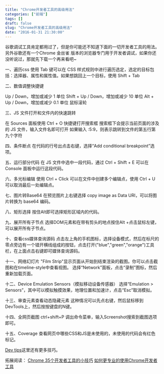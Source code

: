 ```yaml
---
title: "Chrome开发者工具的高级用法"
categories: ["前端"]
tags: []
draft: false
slug: "Chrome开发者工具的高级用法"
date: "2016-01-31 21:30:00"
---
```


谷歌调试工具肯定都用过了，但是你可能还不知道下面的一切开发者工具的用法。
另外谷歌还有一个Chrome 金丝雀 版本的浏览器专门用于开发者调试，如果你还没听说过，那就先下载一个再来看吧~

一、遍历css
使用 Tab 键可以在 CSS 样式规则中进行遍历选定，选定的目标包括：选择器、属性和属性值。如果想跳回上一个目标，使用 Shift + Tab

二、数值调整快捷键

Up / Down，增加或减少 1 单位
Shift + Up / Down，增加或减少 10 单位
Alt + Up / Down，增加或减少 0.1 单位
鼠标滚轮

三、JS 文件打开和文件内的快速跳转

在 Sources 面板使用 Ctrl + O 快捷键打开搜索框
搜索框下会提示当前页面的涉及的 JS 文件，输入文件名即可打开
如果输入 :5:9，则表示跳转到文件的第五行第九个字符

四、条件断点
在代码的行号出点击右键，选择“Add conditional breakpoint”选项。

五、运行部分代码
在 JS 文件中选中一段代码，通过 Ctrl + Shift + E 可以在 Console 面板中运行这段代码。

六、多光标编辑
使用 Ctrl + Click 可以在文件中创建多个编辑点，使用 Ctrl + U 可以取消最后一处编辑点。

七、图片转Base64
在预览图片上右键选择 copy image as Data URI，可以将图片转换为 base64 编码。

八、矩形选择
按住Alt即可选择矩形区域内的代码。

九、展开所有子节点
选择DOM元素和在带有剪头的地点按住Alt +点击鼠标左键，可以展开所有子节点。

十、查看css媒体查询源码
点击左上角的手机图标，选择设备模式，然后在标尺的零点旁边有一个错开横线组成的按钮，点击打开("blue","green","orange")工具栏，在上面点击右键即可媒体查询源码。

十一、网络幻灯片
"Film Strip"显示页面从开始到结束渲染的截图。你可以点击截图和在timeline-style中查看视图。
选择“Network”面板，点击“录制”图标，然后重新加载页面。

十二、Device Emulation Sensors（模拟移动设备传感器）
选择“Emulation > Sensors”，其中可以模拟触摸效果，地理位置和加速计，点击“Esc”取消模拟。

十三、审查元素查看动态隐藏元素
这种情况可以先点右键，然后鼠标移到DevTools上，然后按按键盘的N键。

十四、全网页截图
ctrl+shift+P 调出命令菜单，输入Screenshot搜索到截图选项即可。

十五、Coverage
查看网页中哪些CSS和JS是未使用的，未使用的代码会有红色标记。

[Dev tips][1]这里还有更多技巧。

拓展阅读：
[Chrome 35个开发者工具的小技巧][2]
[如何更专业的使用Chrome开发者工具][3]


  [1]: https://umaar.com/dev-tips/
  [2]: http://www.w3cplus.com/tools/dev-tips.html
  [3]: http://www.w3cplus.com/tools/how-to-use-chrome-devtools-like-a-pro.html

